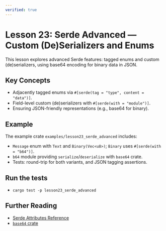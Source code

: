 ```yaml
---
verified: true
---
```


# Lesson 23: Serde Advanced — Custom (De)Serializers and Enums

This lesson explores advanced Serde features: tagged enums and custom (de)serializers, using base64 encoding for binary data in JSON.

## Key Concepts

- Adjacently tagged enums via `#[serde(tag = "type", content = "data")]`.
- Field-level custom (de)serializers with `#[serde(with = "module")]`.
- Ensuring JSON-friendly representations (e.g., base64 for binary).

## Example

The example crate `examples/lesson23_serde_advanced` includes:

- `Message` enum with `Text` and `Binary(Vec<u8>)`; `Binary` uses `#[serde(with = "b64")]`.
- `b64` module providing `serialize`/`deserialize` with `base64` crate.
- Tests: round-trip for both variants, and JSON tagging assertions.

## Run the tests

- `cargo test -p lesson23_serde_advanced`

## Further Reading

- [Serde Attributes Reference](https://serde.rs/attributes.html)
- [`base64` crate](https://crates.io/crates/base64)
